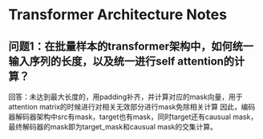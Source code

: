 # Transformer Architecture Notes

## 问题1：在批量样本的transformer架构中，如何统一输入序列的长度，以及统一进行self attention的计算？

回答：未达到最大长度的，用padding补齐，并计算对应的mask向量，用于attention matrix的时候进行对相关无效部分进行mask免除相关计算
因此，编码器解码器架构中src有mask，target也有mask，同时target还有causual mask，最终解码器的mask即为target_mask和causual mask的交集计算。

